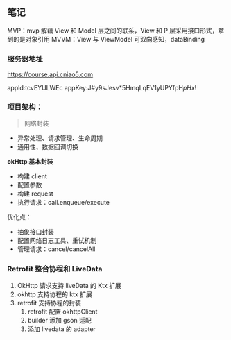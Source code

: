 ## 笔记


MVP：mvp 解藕 View 和 Model 层之间的联系，View 和 P 层采用接口形式，拿到的是对象引用
MVVM：View 与 ViewModel 可双向感知，dataBinding


### 服务器地址
https://course.api.cniao5.com

appId:tcvEYULWEc
appKey:J#y9sJesv*5HmqLqEV1yUPYfpH$pHx$!


### 项目架构：

> 网络封装

- 异常处理、请求管理、生命周期
- 通用性、数据回调切换

**okHttp 基本封装**

- 构建 client
- 配置参数
- 构建 request
- 执行请求：call.enqueue/execute

优化点：

- 抽象接口封装
- 配置网络日志工具、重试机制
- 管理请求：cancel/cancelAll

### Retrofit 整合协程和 LiveData

1. OkHttp 请求支持 liveData 的 Ktx 扩展
2. okhttp 支持协程的 ktx 扩展
3. retrofit 支持协程的封装
   1. retrofit 配置 okhttpClient
   2. builder 添加 gson 适配
   3. 添加 livedata 的 adapter